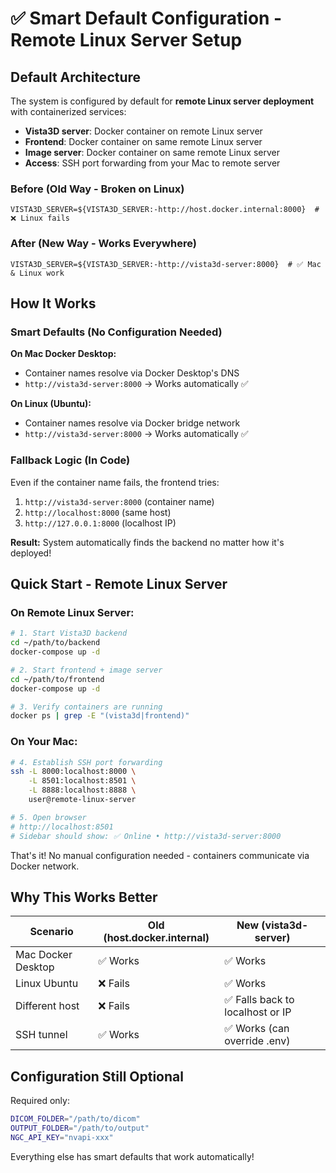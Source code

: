 # ✅ Smart Default Configuration - Remote Linux Server Setup

## Default Architecture

The system is configured by default for **remote Linux server deployment** with containerized services:

- **Vista3D server**: Docker container on remote Linux server
- **Frontend**: Docker container on same remote Linux server  
- **Image server**: Docker container on same remote Linux server
- **Access**: SSH port forwarding from your Mac to remote server

### Before (Old Way - Broken on Linux)
```
VISTA3D_SERVER=${VISTA3D_SERVER:-http://host.docker.internal:8000}  # ❌ Linux fails
```

### After (New Way - Works Everywhere)
```
VISTA3D_SERVER=${VISTA3D_SERVER:-http://vista3d-server:8000}  # ✅ Mac & Linux work
```

## How It Works

### Smart Defaults (No Configuration Needed)

**On Mac Docker Desktop:**
- Container names resolve via Docker Desktop's DNS
- `http://vista3d-server:8000` → Works automatically ✅

**On Linux (Ubuntu):**
- Container names resolve via Docker bridge network
- `http://vista3d-server:8000` → Works automatically ✅

### Fallback Logic (In Code)

Even if the container name fails, the frontend tries:
1. `http://vista3d-server:8000` (container name)
2. `http://localhost:8000` (same host)
3. `http://127.0.0.1:8000` (localhost IP)

**Result:** System automatically finds the backend no matter how it's deployed!

## Quick Start - Remote Linux Server

### On Remote Linux Server:

```bash
# 1. Start Vista3D backend
cd ~/path/to/backend
docker-compose up -d

# 2. Start frontend + image server
cd ~/path/to/frontend
docker-compose up -d

# 3. Verify containers are running
docker ps | grep -E "(vista3d|frontend)"
```

### On Your Mac:

```bash
# 4. Establish SSH port forwarding
ssh -L 8000:localhost:8000 \
    -L 8501:localhost:8501 \
    -L 8888:localhost:8888 \
    user@remote-linux-server

# 5. Open browser
# http://localhost:8501
# Sidebar should show: ✅ Online • http://vista3d-server:8000
```

That's it! No manual configuration needed - containers communicate via Docker network.

## Why This Works Better

| Scenario | Old (host.docker.internal) | New (vista3d-server) |
|----------|---------------------------|---------------------|
| Mac Docker Desktop | ✅ Works | ✅ Works |
| Linux Ubuntu | ❌ Fails | ✅ Works |
| Different host | ❌ Fails | ✅ Falls back to localhost or IP |
| SSH tunnel | ✅ Works | ✅ Works (can override .env) |

## Configuration Still Optional

Required only:
```bash
DICOM_FOLDER="/path/to/dicom"
OUTPUT_FOLDER="/path/to/output"
NGC_API_KEY="nvapi-xxx"
```

Everything else has smart defaults that work automatically!
